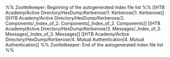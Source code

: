 %% Zoottelkeeper: Beginning of the autogenerated index file list  %%
 [[HTB Academy/Active Directory/HexDump/Kerberose/1. Kerberose|1. Kerberose]]
 [[HTB Academy/Active Directory/HexDump/Kerberose/2. Components/_Index_of_2. Components|_Index_of_2. Components]]
 [[HTB Academy/Active Directory/HexDump/Kerberose/3. Messages/_Index_of_3. Messages|_Index_of_3. Messages]]
 [[HTB Academy/Active Directory/HexDump/Kerberose/4. Mutual Authentication|4. Mutual Authentication]]
%% Zoottelkeeper: End of the autogenerated index file list  %%

